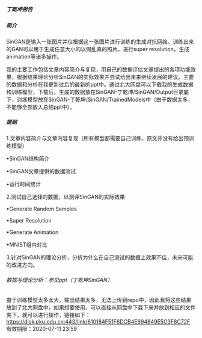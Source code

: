 ##### 丁乾坤报告

##### 简介

SinGAN是输入一张图片并仅根据这一张图片进行训练的生成对抗网络。训练出来的GAN可以用于生成任意大小的以假乱真的照片，进行super resolution，生成animation等诸多操作。

我的主要工作包括文章内容简介与复现，用自己的数据评估文章提出的各项功能效果，根据结果理论分析SinGAN的实际效果并尝试给出未来继续发展的建议。主要的数据和分析在我更新过后的最新的ppt中。通过北大网盘可以下载我的生成数据和训练模型，下载后，生成的数据放在SinGAN-丁乾坤/SinGAN/Output目录底下，训练模型放在SinGAN-丁乾坤/SinGAN/TrainedModels中（由于数据太多，不能够全部放入总结ppt中）。



##### 提纲

1.文章内容简介与文章内容复现（所有模型都需要自己训练，原文并没有给出预训练模型）

  •SinGAN结构简介

  •SinGAN文章提供的数据测试

  •运行时间统计

2.测试自己选择的数据，以测评SinGAN的实际效果

  •Generate Random Samples

  •Super Resolution

  •Generate Animation

  •MNIST组内对比

3.针对SinGAN的理论分析，分析为什么在自己测试的数据上效果不佳，未来可能的改进方向。


###### 数据与理论分析：参见ppt（丁乾坤SinGAN）
由于训练模型太多太大，输出结果太多，无法上传到repo中，因此我将这些结果放到了北大网盘中，如果想要使用，可以直接从网盘中下载下来并放到相应的文件夹下，就可以进行操作，链接如下：https://disk.pku.edu.cn:443/link/610184F51F6DCB4E694849E5C3F8C72F
有效期限：2020-07-11 23:59






